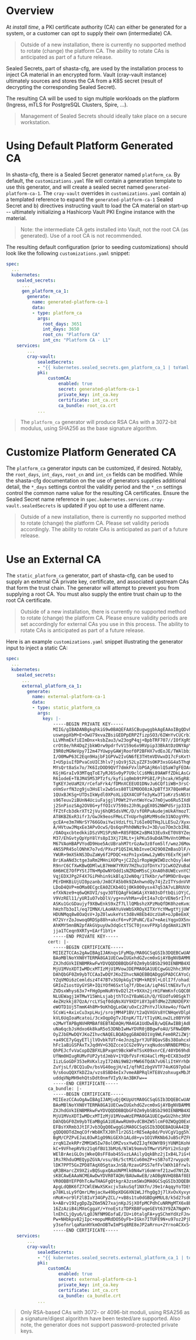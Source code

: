 # Overview

At *install time*, a PKI certificate authority (CA) can either be generated for a system, or a customer can opt to supply their own (intermediate) CA. 

> Outside of a new installation, there is currently no supported method to rotate (change) the platform CA. The ability to rotate CAs is anticipated as part of a future release. 

Sealed Secrets, part of shasta-cfg, are used by the installation process to inject CA material in an encrypted form. Vault (cray-vault instance) ultimately sources and stores the CA from a K8S secret (result of decrypting the corresponding Sealed Secret).

The resulting CA will be used to sign multiple workloads on the platform (Ingress, mTLS for PostgreSQL Clusters, Spire, ...). 

> Management of Sealed Secrets should ideally take place on a secure workstation.

# Using Default Platform Generated CA

In shasta-cfg, there is a Sealed Secret generator named ```platform_ca```. By default, the ```customizations.yaml``` file will contain a generation template to use this generator, and will create a sealed secret named ```generated-platform-ca-1```. The ```cray-vault``` overrides in ```customizations.yaml``` contain a) a templated reference to expand the ```generated-platform-ca-1``` Sealed Secret and b) directives instructing vault to load the CA material on start-up -- ultimately initializing a Hashicorp Vault PKI Engine instance with the material.

> Note: the intermediate CA gets installed into Vault, not the root CA (as generated). Use of a root CA is not recommended.

The resulting default configuration (prior to seeding customizations) should look like the following ```customizations.yaml``` snippet:

```yaml
spec:
  ...
  kubernetes:
    sealed_secrets:
      ...
      gen_platform_ca_1:
        generate:
          name: generated-platform-ca-1
          data:
          - type: platform_ca
            args:
              root_days: 3651
              int_days: 3650
              root_cn: "Platform CA"
              int_cn: "Platform CA - L1"
    services:
        ...
        cray-vault:
            sealedSecrets:
            - "{{ kubernetes.sealed_secrets.gen_platform_ca_1 | toYaml }}"
            pki:
                customCA:
                    enabled: true
                    secret: generated-platform-ca-1
                    private_key: int_ca.key
                    certificate: int_ca.crt
                    ca_bundle: root_ca.crt
            ...
```

> The ```platform_ca``` generator will produce RSA CAs with a 3072-bit modulus, using SHA256 as the base signature algorithm. 

# Customize Platform Generated CA

The ```platform_ca``` generator inputs can be customized, if desired. Notably, the ```root_days```, ```int_days```, ```root_cn``` and ```int_cn``` fields can be modified. While the shasta-cfg documentation on the use of generators supplies additional detail, the ```*_days``` settings control the validity period and the ```*_cn``` settings control the common name value for the resulting CA certificates. Ensure the Sealed Secret name reference in ```spec.kubernetes.services.cray-vault.sealedSecrets``` is updated if you opt to use a different name. 

> Outside of a new installation, there is currently no supported method to rotate (change) the platform CA. Please set validity periods accordingly. The ability to rotate CAs is anticipated as part of a future release. 

# Use an External CA

The ```static_platform_ca``` generator, part of shasta-cfg, can be used to supply an external CA private key, certificate, and associated upstream CAs that form the trust chain. The generator will attempt to prevent you from supplying a root CA. You must also supply the entire trust chain up to the root CA certificate. 

> Outside of a new installation, there is currently no supported method to rotate (change) the platform CA. Please ensure validity periods are set accordingly for external CAs you use in this process. The ability to rotate CAs is anticipated as part of a future release. 

Here is an example ```customizations.yaml``` snippet illustrating the generator input to inject a static CA:

```yaml
spec:
  ...
  kubernetes:
    sealed_secrets:
      ...
      external_platform_ca_1:
        generate:
          name: external-platform-ca-1
          data:
          - type: static_platform_ca
            args:
              key: |-
                  -----BEGIN PRIVATE KEY-----
                  MIIG/gIBADANBgkqhkiG9w0BAQEFAASCBugwggbkAgEAAoIBgQDvhzXCUmGalTDo
                  uswnppXbM+E+OwU79xvaZBsiGEDPpERPZfizpSO3/6IWnYvCUCrb1V4rIhkSKGYq
                  LLVMhmEkfiEImDnx+ksbZau3/w23ogP4qj+BpbTRF707//IOfXgRSD1Q+mVQ7MVo
                  crOt8e/hR4DqZjbkWOrw9pdrfvV159o6x9RVpip33BkAtDzONYApY6ePhzS1BFmo
                  I9R0zMGNeVpy7I2m47YUwpyGAWjRoof0P2BFHX7vdEoJE/TWAlbbiqlM9OHmR85J
                  I/O0MwP63C2Eqn9HajbF1GPVw2IvGN6fE3THtmVDVwxD17cFsKxtVl8gMHljkw9V
                  I+U5piuIfDPvaCoUIC3hlv7jsQs9j52LyZZF3sOKP3xsGG4a5ThqK08EKEgrFovg
                  MYsQrt8aSx7o/7K6IzDOD9QVf7dmkFVxlbPGAjR6nlQ5aW7gFEOAr1CbbZFS+lKi
                  KGjHGraIv93MTqqToE7yRJ6Sv0yP7U9clCi6MNi89AWFfZDkLAsCAwEAAQKCAYAW
                  R61odeE+T8JM45M53PTzfs/kyfiiq0mb9tPPSBI/Pjhcak/H5gR8iPq6v8zQNkTG
                  TgKEYJeUaM2X/rCefaFrk4/fDMnXCEEUO1DNvJu6CQf1iWB+3rsC+AJSImyRjHou
                  oVmSvrfN3zg9ju3HsElv2wbSxs80TlEMOOO8zAJpBTf3X78QeHRa0c5BkoJVbASP
                  1QUxBJKSg+UTDsIkWydl0XPoXLiQXX4CUFfe3yKw3T1oKrz5sNSt0VNRpNmRToY3
                  s96Teuv2iBUnN4UciuFajgjlP0Wt2YvntWoYcwJ7mOjwo6Ru5IXdPMeLBx/xKeLF
                  j2SnPiozSAg2OV8G+yffOIcV7598s2Jh9LpgEX0S2NWPdSrjp33IWM9clivzQXaV
                  fFZtFcb3dkrXTt2jVuj6hQR5dsVMC/D/sfORPuAudejmUkAYmozTI9vgcOJpWw3h
                  AT8KBZ6xR3ifr3/GwJk9eosFMeLCTnUprhgbMzM9sde31NOzgYPhiPrN4GJRp4EC
                  gcEA+e3m7HNrSY766GOaiYwiVdzLftL7i6Ie0QTHqJLLESu2/XyxuoML6IRXc+Df
                  A/HVtuwJMqxEe3APvOcwS/Qs6qnPhh0WNz9vJ+3D/uo7Om3cbIR8J6QlsQID9Kas
                  /OAOqxcbtedkkiDSzVM1SPzNh+R85FBDK2xBM433Eu9xET0V8YZegT99SWg72l8+
                  M37/EhGvtyQpYpY8lYs8pI3Xj7IRLt+jkPKu59uDdATMvVntOMheddpTwYW7XdUI
                  M67VAoHBAPVYodD9Hoe5AcUBrahM7trGzAw3z8fom5lf/wmzJ6Mow8lgH6tliwCs
                  4NS5PR45olONhK7o7vd/PXvzP1QSIHLNbInveCH29O0ZmBasDlF/eDT+Hcdzq0sw
                  YWUR+9mX5kNS3DuZaWy6f2PDQC+mzPn1yxGmwL2yW0sY6ExfKjmFVSjqG7Mt/oMo
                  BriKaANd3ctge3aRm2MHniXOPq+jC2Zq1rRopWgWIWDzchQsyl4e6iHs5s80nQsE
                  R9nrC6CfXwKBwQDMlwLB7HmW7YRXV7HZhu1UfDnYx71CwKOZVuBaDlBM7gwN1VVn
                  6H6HCE7OfPYStJTN+MpOwNYOdd1sNZRDmM5sCjXnA0h8UWEcvnYC5ps1aVlXO9ym
                  VqjEDXJPg2F4X7GiPHhin9ikBlqJ2eN0q/1TkKbr/wf9M9Dr8vqedYOJKQgdfnE+
                  PErDHKBiUjUI0pzanb/Jm8CFA5b0k9ZAnhwndQy74jZzITYsdnVVM9il6EdYhC1P
                  LDoD4QVP+mOMa0ECgcEA0ZCKb4O1j0Kk000ysx47q53A7vLBRUVXmzOXGgbwZXpN
                  efXkNze9+q6wQKOVI/sgv3OTEQAgFkGWGAjXYA03sDftbQiiOYjC/r8s3LjMZiqW
                  V9VzREl11/yURIuO7vbDlV/yg+nvVhMa+vDtI4a7cQrVENe5rI7rUgMNcSacX5OX
                  ASKu1GcGDaujyf9XBwEnkS9xZf7LllQMbshzXPzMoQfDK0hzeKvmiPSIzdjQZoLL
                  hHzhTb3oIl/eq7IMNX/LAoHAYuVeWbSXROyXITXrYcYMwgtYjjUWThQmrLQImJjj
                  HDUNMqq8w8OaQsV+JpZ0lwukeYst3d8vH8Eb4UczUaR+oJpBeEmXjXCGYG4Ec1EQ
                  H72VrrZoJowoqORDSp88h+akcF6+vPJPuNC/Ea7+eAeiYqgxOX5nc2uLjZxBt4OC
                  AhKMY5mnBN2pfAkGVpuyUw3dqGctTSCT0jnxvFPXpldgdAmXi2NTPqPd0IzmLKNG
                  jja1TCeqn9XRTy+EArf1bYi+
                  -----END PRIVATE KEY-----
                cert: |-
                  -----BEGIN CERTIFICATE-----
                  MIIEZTCCAs2gAwIBAgIJAKnqv1FyMOp/MA0GCSqGSIb3DQEBCwUAMFsxDzANBgNV
                  BAoMBlNoYXN0YTERMA8GA1UECwwIUGxhdGZvcm0xGjAYBgNVBAMMEVJvb3QgR2Vu
                  ZXJhdGVkIENBMRkwFwYDVQQDDBBQbGF0Zm9ybSBSb290IENBMB4XDTIwMDcwMTIz
                  MjU1MVoXDTIwMDcxMTIzMjU1MVowJDEPMA0GA1UECgwGU2hhc3RhMREwDwYDVQQL
                  DAhQbGF0Zm9ybTCCAaIwDQYJKoZIhvcNAQEBBQADggGPADCCAYoCggGBAO+HNcJS
                  YZqVMOi6zCemldsz4T47BTv3G9pkGyIYQM+kRE9l+LOlI7f/ohadi8JQKtvVXisi
                  GRIoZiostUyGYSR+IQiYOfH6Sxtlq7f/DbeiA/iqP4GltNEXvTv/8g59eBFIPVD6
                  ZVDsxWhys63x7+FHgOpmNuRY6vD2l2t+9XXn2jrH1FWmKnfcGQC0PM41gCljp4+H
                  NLUEWagj1HTMwY15WnLsjabjthTCnIYBaNGih/Q/YEUdfu90SgkT9NYCVtuKqUz0
                  4eZHzkkj87QzA/rcLYSqf0dqNsXUY9XDYi8Y3p8TdMe2ZUNXDEPXtwWwrG1WXyAw
                  eWOTD1Uj5TmmK4h8M+9oKhQgLeGW/uOxCz2PnYvJlkXew4o/fGwYbhrlOGorTwQo
                  SCsWi+AxixCu3xpLHuj/srojMM4P1BV/t2aQVXGVs8YCNHqeVDlpbuAUQ4CvUJtt
                  kVL6UqIoaMcatoi/3cxOqpOgTvJEnpK/TI/tT1yUKLow2Lz0BYV9kOQsCwIDAQAB
                  o2MwYTAPBgNVHRMBAf8EBTADAQH/MA4GA1UdDwEB/wQEAwIBBjAdBgNVHQ4EFgQU
                  uNa6qcbJsHdxo6k8kaR5o53DNbIwHwYDVR0jBBgwFoAU/SFNwDBMcAYWBC2SCsDf
                  OyZJbEMwDQYJKoZIhvcNAQELBQADggGBAD8O1Vg9WLFem0RZiZWjtXiNOTZmaksE
                  +a49CE7yGqyETljlVOvbkTUTr4eJnzq2prYJUF8QavSBs38OahcxkTU2GOawZa09
                  hFc1aBiGSPAxTxJqdHV+G3QZcce1CG2e9VyrxqNudosNRNBEPMOsgg4LpvlRqMfm
                  QhPEJcfvVaCopDZBFXLBPxqmt9BckWFmTSsK09xnrCE/40YD69hdUQ6USJaz9/cd
                  UfNm0HIugRUMvFUP2ytdJmbV+1YQbfVsFrKU4aClrMg+ECX83od5N1TUNQwMePLh
                  IizLGoGDF353eRVKxlzyI724Ni9W82rMW66TQdA7vU6liItHYrhDmcZ+mK2R0F5B
                  ZuYjsLf/BCQ1uDv/bsVG40ogjH/eI/qfhRIzbgVVTF74uKG97pOakp2iQaG9USFd
                  9/s6ouQQXfkDZ2a/vzs8SBD4eIx7vmeABPRqlHTE8VzohxugxMbJNMdZRPGrEeH6
                  uddqVNpMH9ehQtsDdt0nmfVIy9/An3BKFw==
                  -----END CERTIFICATE-----
                ca_bundle: |-
                  -----BEGIN CERTIFICATE-----
                  MIIEezCCAuOgAwIBAgIJAMjuQjQKUpUtMA0GCSqGSIb3DQEBCwUAMFsxDzANBgNV
                  BAoMBlNoYXN0YTERMA8GA1UECwwIUGxhdGZvcm0xGjAYBgNVBAMMEVJvb3QgR2Vu
                  ZXJhdGVkIENBMRkwFwYDVQQDDBBQbGF0Zm9ybSBSb290IENBMB4XDTIwMDcwMTIz
                  MjU1MVoXDTIwMDcxMTIzMjU1MVowWzEPMA0GA1UECgwGU2hhc3RhMREwDwYDVQQL
                  DAhQbGF0Zm9ybTEaMBgGA1UEAwwRUm9vdCBHZW5lcmF0ZWQgQ0ExGTAXBgNVBAMM
                  EFBsYXRmb3JtIFJvb3QgQ0EwggGiMA0GCSqGSIb3DQEBAQUAA4IBjwAwggGKAoIB
                  gQDQ0DTdZmqCOfrWb8KTXJ0hT1r2G51rRE5eAp8d/PoVCgV1gg5h1+jbiv3yYd2R
                  BgM/CPZPvEJaL03wR1gO9NiGEXh1ALd8+yv1O1VRKNb6JuB5cPZFHE3Z8El6aGMc
                  zrqN1ZekRPrZMM1W5Iw78olOMZvsxYw0ZIJqfKOWYB9jYUNM1KohHVj65f/HD/Em
                  kC+9VFhepRV9z21q6fBU13bMz6/NlW19omvbTMwrVSPbYi2nSzqOfi00GXmVh/9Q
                  WElBrAeiGLOsjWkeQ8sFF8ab4SSvzLAAilyQqkBhz2jIxB4L7iG+b9KEgVLeOoMH
                  1Rs7RhduOMEQypZGVA/vsu/86/5ctM1Cu60mZP+s5B7oT2rwypz0ihLiVCaDCcS5
                  lDK7PPT5GxZPD8TAqX0SgtaxJnSB/RzavGPSS7efFvlWXh18frwlwa+FgOnyCw1/
                  qR3BHarcZX9XZivBQSupxQAaUNPMlk0N4wYi6oWrmf21zwd7NtZAinxC2F98J1sn
                  sK8CAwEAAaNCMEAwDwYDVR0TAQH/BAUwAwEB/zAOBgNVHQ8BAf8EBAMCAQYwHQYD
                  VR0OBBYEFP0hTcAwTHAGFgQtkgrA3zsmSWxDMA0GCSqGSIb3DQEBCwUAA4IBgQAp
                  ApgLdQBK6fZ7CWlEWwXSKxcjv3akuSqf1NXfn/J9e1rAqqyYoTDE9DXG9dYHL9OA
                  p78KLsLy9fQmrLMmjacXw49bpXDG6XN1WLJfhgQg3j7lXvOvXyxynOgKDtBlroiU
                  nMoK+or9lF2lBIuY34GPyZCL/+vB8s1tu0dGBDgHMUL8/k5d27sdGZZUljC7CgcC
                  k+ABrv19IygDpZpZ6m5N27xajnKpJSjXOfpMCPdhCuNRMgMTX6x8bxZzVAx9ogQ8
                  16ZzAziB4iMXeCggaY/+YnoEstzTDPXB8FuqeGEVt63Y9ZA7NgWYvVExtKFGGhOL
                  lnEhCLjQyu6/LgOJNfNM9EofaE/IU+i0talgFA+ygSChmYdXzFJn4EfAY9XbwEwV
                  Pw+NHbkpv82jIpc+mopuMRdDO5OyFb+IGkn7ITUFE9N+u97oz2PjD5nQ/Z5DGjBu
                  y3sefnrlqaRanHYkmOnOBTwImPSq8RE8eJP2aRrnu+2YrnoACXxS+XWUXtNhXJ4=
                  -----END CERTIFICATE-----
    services:
        ...
        cray-vault:
            sealedSecrets:
            - "{{ kubernetes.sealed_secrets.external_platform_ca_1 | toYaml }}"
            pki:
                customCA:
                    enabled: true
                    secret: external-platform-ca-1
                    private_key: int_ca.key
                    certificate: int_ca.crt
                    ca_bundle: ca_bundle.crt
            ...
```

> Only RSA-based CAs with 3072- or 4096-bit moduli, using RSA256 as a signature/digest algorithm have been tested/are supported. Also note, the generator does not support password-protected private keys.  